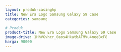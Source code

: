```yaml
---
layout: produk-casinghp
title: New Era Logo Samsung Galaxy S9 Case
categories: samsung

# Produk
product-title: New Era Logo Samsung Galaxy S9 Case
image-drive: 1HhVGvhcr_0aos4HkatbATMVu4neeBxF8
harga: 90000
---
```

